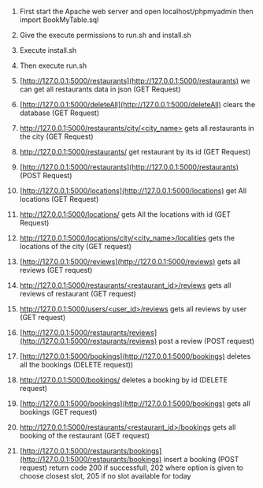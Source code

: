 1. First start the Apache web server and open localhost/phpmyadmin then import BookMyTable.sql
2. Give the execute permissions to run.sh and install.sh
3. Execute install.sh
4. Then execute run.sh
5. [http://127.0.0.1:5000/restaurants](http://127.0.0.1:5000/restaurants) we can get all restaurants data in json (GET Request)

6. [http://127.0.0.1:5000/deleteAll](http://127.0.0.1:5000/deleteAll) clears the database (GET Request)

7. [http://127.0.0.1:5000/restaurants/city/<city_name>](http://127.0.0.1:5000/restaurants/city/<city_name>) gets all restaurants in the city (GET Request)

8. [http://127.0.0.1:5000/restaurants/<id>](http://127.0.0.1:5000/restaurants/<id>) get restaurant by its id (GET Request)

9. [http://127.0.0.1:5000/restaurants](http://127.0.0.1:5000/restaurants) (POST Request)

10. [http://127.0.0.1:5000/locations](http://127.0.0.1:5000/locations) get All locations (GET Request)

11. [http://127.0.0.1:5000/locations/<id>](http://127.0.0.1:5000/locations/<id>) gets All the locations with id (GET Request)

12. [http://127.0.0.1:5000/locations/city/<city_name>/localities](http://127.0.0.1:5000/locations/city/<city_name>/localities) gets the locations of the city (GET request)

13. [http://127.0.0.1:5000/reviews](http://127.0.0.1:5000/reviews) gets all reviews (GET request)

14. [http://127.0.0.1:5000/restaurants/<restaurant_id>/reviews](http://127.0.0.1:5000/restaurants/<restaurant_id>/reviews) gets all reviews of restaurant (GET request)

15. [http://127.0.0.1:5000/users/<user_id>/reviews](http://127.0.0.1:5000/users/<user_id>/reviews)
    gets all reviews by user (GET request)

16. [http://127.0.0.1:5000/restaurants/reviews](http://127.0.0.1:5000/restaurants/reviews) post a review (POST request)

17. [http://127.0.0.1:5000/bookings](http://127.0.0.1:5000/bookings) deletes all the bookings (DELETE request))

18. [http://127.0.0.1:5000/bookings/<id>](http://127.0.0.1:5000/bookings/<id>) deletes a booking by id (DELETE request)

19. [http://127.0.0.1:5000/bookings](http://127.0.0.1:5000/bookings) gets all bookings (GET request)

20. [http://127.0.0.1:5000/restaurants/<restaurant_id>/bookings](http://127.0.0.1:5000/restaurants/<restaurant_id>/bookings) gets all booking of the restaurant
    (GET request)

21. [http://127.0.0.1:5000/restaurants/bookings](http://127.0.0.1:5000/restaurants/bookings) insert a booking (POST request)
    return code 200 if successfull, 202 where option is given to choose closest slot, 205 if no slot available for today
